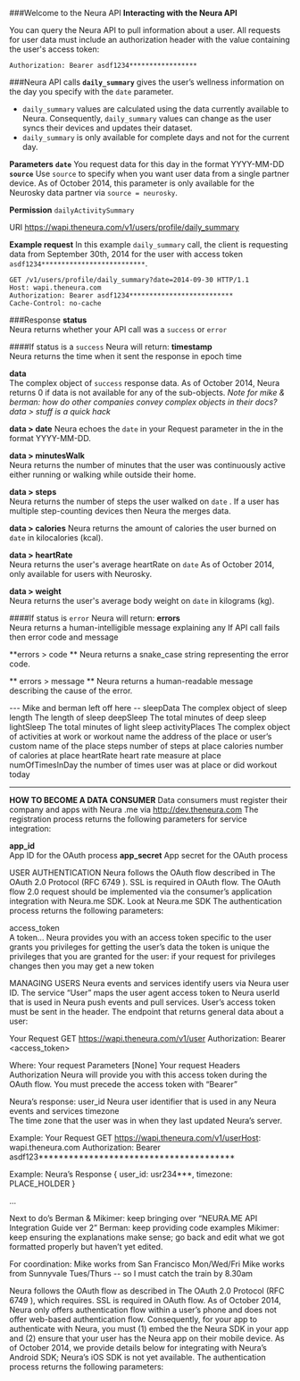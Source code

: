 
###Welcome to the Neura API
**Interacting with the Neura API**

You can query the Neura API to pull information about a user.  All requests for user data must include an authorization header with the value containing the user's access token:

    Authorization: Bearer asdf1234*****************

###Neura API calls
**`daily_summary`** gives the user’s wellness information on the day you specify with the `date` parameter.  

- `daily_summary` values are calculated using the data currently available to Neura.  Consequently, `daily_summary` values can change as the user syncs their devices and updates their dataset. 
- `daily_summary` is only available for complete days and not for the current day.

**Parameters**
**`date`**  You request data for this day in the format YYYY-MM-DD
**`source`** Use `source` to specify when you want user data from a single partner device.  As of October 2014, this parameter is only available for the Neurosky data partner via ````source = neurosky````. 


**Permission** ```dailyActivitySummary```

   URI https://wapi.theneura.com/v1/users/profile/daily_summary

**Example request**
In this example `daily_summary` call, the client is requesting data from September 30th, 2014 for the user with access token  `asdf1234**************************`.


    GET /v1/users/profile/daily_summary?date=2014-09-30 HTTP/1.1
    Host: wapi.theneura.com
    Authorization: Bearer asdf1234**************************
    Cache-Control: no-cache



###Response
**status**	
Neura returns whether your API call was a ````success```` or ````error```` 

####If status is a ````success```` Neura will return:
**timestamp**	
Neura returns the time when it sent the response in epoch time 

**data**	
The complex object of ````success```` response data. As of October 2014, Neura returns 0 if data is not available for any of the sub-objects.
*Note for mike & berman: how do other companies convey complex objects in their docs? data > stuff is a quick hack*  

**data > date**	
Neura echoes  the ````date```` in your Request parameter in the  in the format YYYY-MM-DD.   

**data > minutesWalk**	
Neura returns the number of minutes that the user was continuously active either running or walking while outside their home. 

 **data > steps**	
Neura returns the number of steps the user walked on ````date```` .   If a user has multiple step-counting devices then Neura the merges data.

**data > calories**	
Neura returns the amount of calories the user burned on ````date```` in kilocalories (kcal).
 
**data > heartRate**	
Neura returns the user's average heartRate on ````date```` 
As of October 2014, only available for users with Neurosky. 

**data > weight**	
Neura returns the user's average body weight on ````date```` in kilograms (kg). 

####If status is  ````error```` Neura will return:
**errors**	
Neura returns a human-intelligible message explaining any
If API call fails then error code and message

**errors > code **
Neura returns a snake_case string representing the error code.

** errors > message **
Neura returns a human-readable message describing the cause of the error.

--- Mike and berman left off here --
   sleepData	The complex object of sleep
      length	The length of sleep
      deepSleep	The total minutes of deep sleep
      lightSleep	The total minutes of light sleep
activityPlaces	The complex object of activities at work or workout 
    name	the address of the place or user’s custom name of the place
    steps	number of steps at place
    calories	number of calories at place
    heartRate 	heart rate measure at place
    numOfTimesInDay	the number of times user was at place or did workout today





----



**HOW TO BECOME A DATA CONSUMER**
Data consumers must register their company and apps with Neura .me via http://dev.theneura.com The registration process returns the following parameters for service integration:

**app_id**	
App ID for the OAuth process
**app_secret**
App secret for the OAuth process


USER AUTHENTICATION
Neura follows the OAuth flow described in The OAuth 2.0 Protocol (RFC 6749 ). SSL is required in OAuth flow.  The OAuth flow 2.0 request should be implemented via the consumer’s application integration with Neura.me SDK. Look at Neura.me SDK  The authentication process returns the following parameters:

access_token	
A token... 
Neura provides you with an access token specific to the user
grants you privileges for getting the user’s data
the token is unique the privileges that you are granted for the user: if your request for privileges changes then you may get a new token


MANAGING USERS
Neura events and services identify users via Neura user ID. The service “User” maps the user agent access token to Neura userId that is used in Neura push events and pull services.
User’s access token must be sent in the header.
The endpoint that returns general data about a user:

Your Request
GET https://wapi.theneura.com/v1/user
Authorization: Bearer <access_token>

Where: 
Your request Parameters
[None]
Your request Headers
Authorization 
 Neura will provide you with this access token during the OAuth flow. You must precede the access token with “Bearer” 

Neura’s response:
user_id	
Neura user identifier that is used in any Neura events and services
timezone	
The time zone that the user was in when they last updated Neura’s server.

Example: Your Request
GET https://wapi.theneura.com/v1/userHost: wapi.theneura.com
Authorization: Bearer asdf123***************************************

Example: Neura’s Response
	{
		user_id: usr234***,
		timezone: PLACE_HOLDER
}


...

Next to do’s
Berman & Mikimer: keep bringing over “NEURA.ME API Integration Guide ver 2”
Berman: keep providing code examples
Mikimer: keep ensuring the explanations make sense; go back and edit what we got formatted properly but haven’t yet edited.

For coordination:
Mike works from San Francisco Mon/Wed/Fri
Mike works from Sunnyvale Tues/Thurs -- so I must catch the train by 8.30am

Neura follows the OAuth flow as described in The OAuth 2.0 Protocol (RFC 6749 ), which requires. SSL is required in OAuth flow.  As of October 2014, Neura only offers authentication flow within a user’s phone and does not offer web-based authentication flow.  Consequently, for your app to authenticate with Neura, you must (1) embed the the Neura SDK in your app and (2) ensure that your user has the Neura app on their mobile device. As of October 2014, we provide details below for integrating with Neura’s Android SDK; Neura’s iOS SDK is not yet available.   The authentication process returns the following parameters:
